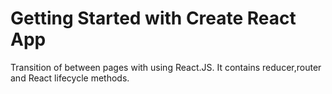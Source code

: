 # Getting Started with Create React App

Transition of between pages with using React.JS. It contains reducer,router and React lifecycle methods. 

